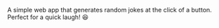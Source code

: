 A simple web app that generates random jokes at the click of a button. Perfect for a quick laugh! 😆
